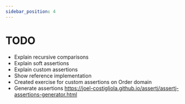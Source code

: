 ```yaml
---
sidebar_position: 4
---
```


# TODO

- Explain recursive comparisons
- Explain soft assertions
- Explain custom assertions
- Show reference implementation
- Created exercise for custom assertions on Order domain
- Generate assertions https://joel-costigliola.github.io/assertj/assertj-assertions-generator.html